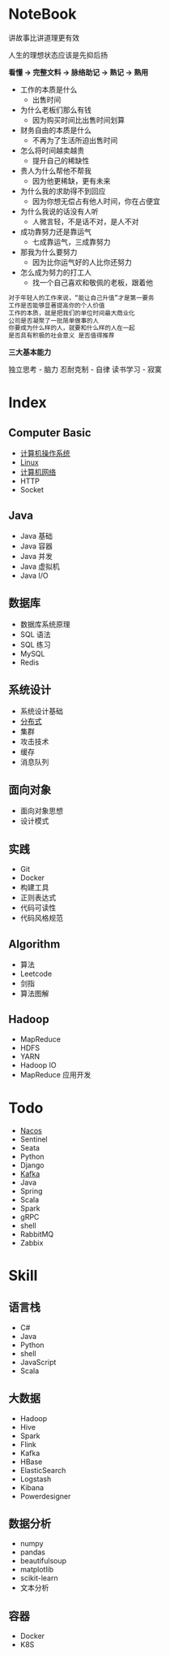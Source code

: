 # NoteBook

讲故事比讲道理更有效

人生的理想状态应该是先抑后扬

**看懂 -> 完整文料 -> 脉络助记 -> 熟记 -> 熟用**

- 工作的本质是什么
  - 出售时间
- 为什么老板们那么有钱
  - 因为购买时间比出售时间划算
- 财务自由的本质是什么
  - 不再为了生活所迫出售时间
- 怎么将时间越卖越贵
  - 提升自己的稀缺性
- 贵人为什么帮他不帮我
  - 因为他更稀缺，更有未来
- 为什么我的求助得不到回应
  - 因为你想无偿占有他人时间，你在占便宜
- 为什么我说的话没有人听
  - 人微言轻，不是话不对，是人不对
- 成功靠努力还是靠运气
  - 七成靠运气，三成靠努力
- 那我为什么要努力
  - 因为比你运气好的人比你还努力
- 怎么成为努力的打工人
  - 找一个自己喜欢和敬佩的老板，跟着他

```md
对于年轻人的工作来说，“能让自己升值”才是第一要务
工作是否能够显著提高你的个人价值
工作的本质，就是把我们的单位时间最大商业化
公司是否凝聚了一批简单做事的人
你要成为什么样的人，就要和什么样的人在一起
是否具有积极的社会意义 是否值得推荐
```

**三大基本能力**

独立思考 - 脑力
忍耐克制 - 自律
读书学习 - 寂寞

# Index

## Computer Basic

- [计算机操作系统](./computer/os/readme.md)
- [Linux](./computer/os/linux/centos/readme.md)
- [计算机网络](.)
- HTTP
- Socket

## Java

- Java 基础
- Java 容器
- Java 并发
- Java 虚拟机
- Java I/O

## 数据库

- 数据库系统原理
- SQL 语法
- SQL 练习
- MySQL
- Redis

## 系统设计

- 系统设计基础
- [分布式](./java/distributed/readme.md)
- 集群
- 攻击技术
- 缓存
- 消息队列

## 面向对象

- 面向对象思想
- 设计模式

## 实践

- Git
- Docker
- 构建工具
- 正则表达式
- 代码可读性
- 代码风格规范

## Algorithm

- 算法
- Leetcode
- 剑指
- 算法图解

## Hadoop

- MapReduce
- HDFS
- YARN
- Hadoop IO
- MapReduce 应用开发

# Todo

- [Nacos](https://nacos.io/zh-cn/docs/architecture.html)
- Sentinel
- Seata
- Python
- Django
- [Kafka]()
- Java
- Spring
- Scala
- Spark
- gRPC
- shell
- RabbitMQ
- Zabbix

# Skill

## 语言栈

- C#
- Java
- Python
- shell
- JavaScript
- Scala

## 大数据

- Hadoop
- Hive
- Spark
- Flink
- Kafka
- HBase
- ElasticSearch
- Logstash
- Kibana
- Powerdesigner

## 数据分析

- numpy
- pandas
- beautifulsoup
- matplotlib
- scikit-learn
- 文本分析

## 容器

- Docker
- K8S
